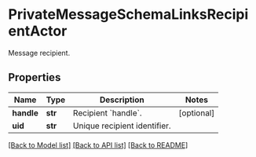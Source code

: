 # PrivateMessageSchemaLinksRecipientActor

Message recipient.

## Properties
Name | Type | Description | Notes
------------ | ------------- | ------------- | -------------
**handle** | **str** | Recipient &#x60;handle&#x60;. | [optional] 
**uid** | **str** | Unique recipient identifier. | 

[[Back to Model list]](../README.md#documentation-for-models) [[Back to API list]](../README.md#documentation-for-api-endpoints) [[Back to README]](../README.md)


